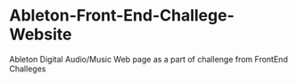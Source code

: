 # Ableton-Front-End-Challege-Website
Ableton Digital Audio/Music Web page as a part of challenge from FrontEnd Challeges
